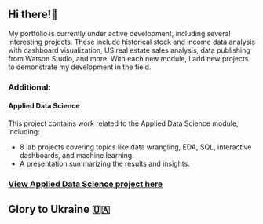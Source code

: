 ## Hi there!👋 
My portfolio is currently under active development, including several interesting projects. These include historical stock and income data analysis with dashboard visualization, US real estate sales analysis, data publishing from Watson Studio, and more. With each new module, I add new projects to demonstrate my development in the field.

### Additional:
#### Applied Data Science
This project contains work related to the Applied Data Science module, including:
- 8 lab projects covering topics like data wrangling, EDA, SQL, interactive dashboards, and machine learning.
- A presentation summarizing the results and insights.

### [View Applied Data Science project here](https://github.com/HannaHrekova/Coursera_AI/tree/Applied_Data_Science)

## Glory to Ukraine 🇺🇦
